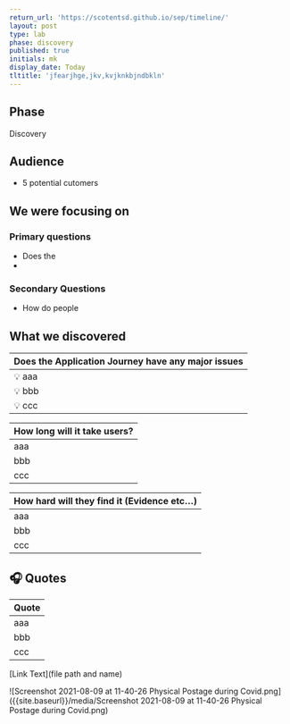 ```yaml
---
return_url: 'https://scotentsd.github.io/sep/timeline/'
layout: post
type: lab
phase: discovery
published: true
initials: mk
display_date: Today
tltitle: 'jfearjhge,jkv,kvjknkbjndbkln'
---
```

## Phase
   Discovery

## Audience
- 5 potential cutomers

## We were focusing on 
### Primary questions

- Does the 
- 
### Secondary Questions

- How do people 

## What we discovered


| Does the Application Journey have any major issues
|---
|  💡 aaa
|  💡 bbb
|  💡 ccc


| How long will it take users?
|---
|  aaa
|  bbb
|  ccc


| How hard will they find it (Evidence etc…)
|---
|  aaa
|  bbb
|  ccc


## 🎧 Quotes

| Quote
| ---
|  aaa
|  bbb
|  ccc



[Link Text](file path and name)


![Screenshot 2021-08-09 at 11-40-26 Physical Postage during Covid.png]({{site.baseurl}}/media/Screenshot 2021-08-09 at 11-40-26 Physical Postage during Covid.png)
<!--more-->
